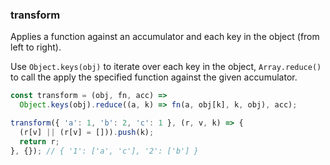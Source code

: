### transform

Applies a function against an accumulator and each key in the object (from left to right).

Use `Object.keys(obj)` to iterate over each key in the object, `Array.reduce()` to call the apply the specified function against the given accumulator.

```js
const transform = (obj, fn, acc) =>
  Object.keys(obj).reduce((a, k) => fn(a, obj[k], k, obj), acc);
```

```js
transform({ 'a': 1, 'b': 2, 'c': 1 }, (r, v, k) => {
  (r[v] || (r[v] = [])).push(k);
  return r;
}, {}); // { '1': ['a', 'c'], '2': ['b'] }
```
